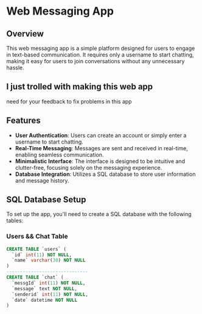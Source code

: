 # Web Messaging App

## Overview
This web messaging app is a simple platform designed for users to engage in text-based communication. It requires only a username to start chatting, making it easy for users to join conversations without any unnecessary hassle.

## I just trolled with making this web app
need for your feedback to fix problems in this app

## Features
- **User Authentication**: Users can create an account or simply enter a username to start chatting.
- **Real-Time Messaging**: Messages are sent and received in real-time, enabling seamless communication.
- **Minimalistic Interface**: The interface is designed to be intuitive and clutter-free, focusing solely on the messaging experience.
- **Database Integration**: Utilizes a SQL database to store user information and message history.

## SQL Database Setup
To set up the app, you'll need to create a SQL database with the following tables:

### Users && Chat Table
```sql
CREATE TABLE `users` (
  `id` int(11) NOT NULL,
  `name` varchar(30) NOT NULL
)
------------------------------
CREATE TABLE `chat` (
  `messgId` int(11) NOT NULL,
  `message` text NOT NULL,
  `senderid` int(11) NOT NULL,
  `date` datetime NOT NULL
)
```
